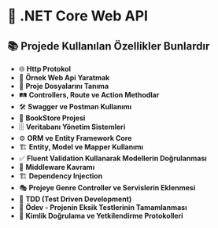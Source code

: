 # 📌 .NET Core Web API

## 📚 Projede Kullanılan Özellikler Bunlardır

- 🌐 **Http Protokol**
- 🚀 **Örnek Web Api Yaratmak**
- 📂 **Proje Dosyalarını Tanıma**
- 🛤 **Controllers, Route ve Action Methodlar**
- 🛠 **Swagger ve Postman Kullanımı**
- 📖 **BookStore Projesi**
- 🗄 **Veritabanı Yönetim Sistemleri**
- ⚙ **ORM ve Entity Framework Core**
- 🏗 **Entity, Model ve Mapper Kullanımı**
- ✅ **Fluent Validation Kullanarak Modellerin Doğrulanması**
- 🔗 **Middleware Kavramı**
- 🏗 **Dependency Injection**
- 🎭 **Projeye Genre Controller ve Servislerin Eklenmesi**
- 🧪 **TDD (Test Driven Development)**
- 📌 **Ödev - Projenin Eksik Testlerinin Tamamlanması**
- 🔐 **Kimlik Doğrulama ve Yetkilendirme Protokolleri**

